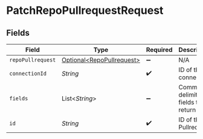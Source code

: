 # PatchRepoPullrequestRequest


## Fields

| Field                                                                | Type                                                                 | Required                                                             | Description                                                          |
| -------------------------------------------------------------------- | -------------------------------------------------------------------- | -------------------------------------------------------------------- | -------------------------------------------------------------------- |
| `repoPullrequest`                                                    | [Optional\<RepoPullrequest>](../../models/shared/RepoPullrequest.md) | :heavy_minus_sign:                                                   | N/A                                                                  |
| `connectionId`                                                       | *String*                                                             | :heavy_check_mark:                                                   | ID of the connection                                                 |
| `fields`                                                             | List\<*String*>                                                      | :heavy_minus_sign:                                                   | Comma-delimited fields to return                                     |
| `id`                                                                 | *String*                                                             | :heavy_check_mark:                                                   | ID of the Pullrequest                                                |